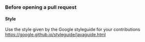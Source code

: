 ### Before opening a pull request

#### Style
Use the style given by the Google styleguide for your contributions
https://google.github.io/styleguide/javaguide.html
